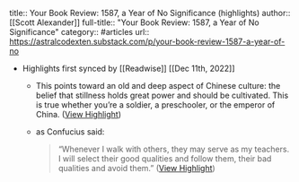 title:: Your Book Review: 1587, a Year of No Significance (highlights)
author:: [[Scott Alexander]]
full-title:: "Your Book Review: 1587, a Year of No Significance"
category:: #articles
url:: https://astralcodexten.substack.com/p/your-book-review-1587-a-year-of-no

- Highlights first synced by [[Readwise]] [[Dec 11th, 2022]]
	- This points toward an old and deep aspect of Chinese culture: the belief that stillness holds great power and should be cultivated. This is true whether you’re a soldier, a preschooler, or the emperor of China. ([View Highlight](https://read.readwise.io/read/01gkzykcrpwv0pv8sqkyn374gb))
	- as Confucius said:
	  
	  > “Whenever I walk with others, they may serve as my teachers. I will select their good qualities and follow them, their bad qualities and avoid them.” ([View Highlight](https://read.readwise.io/read/01gkzyrj4wx1d69pdregnsfj3r))